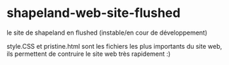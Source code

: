 # shapeland-web-site-flushed
le site de shapeland en flushed (instable/en cour de développement)


style.CSS et pristine.html sont les fichiers les plus importants du site web, ils permettent de contruire le site web très rapidement :)

